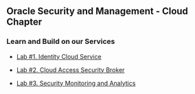 ## Oracle Security and Management - Cloud Chapter


### Learn and Build on our Services


* [Lab #1. Identity Cloud Service](IDCS100.md)

* [Lab #2. Cloud Access Security Broker](https://sttoracle.github.io/Oracle-CASB/)

* [Lab #3. Security Monitoring and Analytics](SMA300.md)



